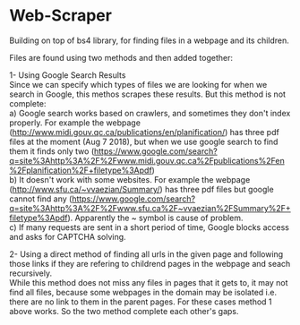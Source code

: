 # Web-Scraper
Building on top of bs4 library, for finding files in a webpage and its children.

Files are found using two methods and then added together:

1- Using Google Search Results  
Since we can specify which types of files we are looking for when we search in Google, this methos scrapes these results.
But this method is not complete:  
a) Google search works based on crawlers, and sometimes they don't index properly. For example the webpage (http://www.midi.gouv.qc.ca/publications/en/planification/) has three pdf files at the moment (Aug 7 2018), but when we use google search to find them it finds only two (https://www.google.com/search?q=site%3Ahttp%3A%2F%2Fwww.midi.gouv.qc.ca%2Fpublications%2Fen%2Fplanification%2F+filetype%3Apdf)  
b) It doesn't work with some websites. For example the webpage (http://www.sfu.ca/~vvaezian/Summary/) has three pdf files but google cannot find any (https://www.google.com/search?q=site%3Ahttp%3A%2F%2Fwww.sfu.ca%2F~vvaezian%2FSummary%2F+filetype%3Apdf). Apparently the ~ symbol is cause of problem.  
c) If many requests are sent in a short period of time, Google blocks access and asks for CAPTCHA solving.

2- Using a direct method of finding all urls in the given page and following those links if they are refering to childrend pages in the webpage and seach recursively.  
While this method does not miss any files in pages that it gets to, it may not find all files, because some webpages in the domain may be isolated i.e. there are no link to them in the parent pages. For these cases method 1 above works. So the two method complete each other's gaps.
